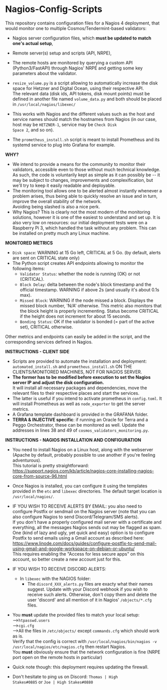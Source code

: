 # Nagios-Config-Scripts
This repository contains configuration files for a Nagios 4 deployment, that would monitor one to multiple Cosmos/Tendermint-based validators:
- Nagios server configuration files, which <b>must be updated to match one's actual setup</b>, 
- Remote server(s) setup and scripts (API, NRPE),
- The remote hosts are monitored by querying a custom API (Python3/FastAPI) through Nagios' NRPE and getting some key parameters about the validator.

- <code>resize_volume.py</code> is a script allowing to automatically increase the disk space for Hetzner and Digital Ocean, using their respective API.<br>
The relevant data (disk ids, API tokens, disk mount points) must be defined in another file named <code>volume_data.py</code> and both should be placed in <code>/usr/local/nagios/libexec/</code>
- This works with Nagios and the different values such as the host and service names should match the hostnames from Nagios (in our case, host may be <code>HETZNER-1</code>, service may be <code>Check Disk Space 2</code>, and so on).

- The <code>prometheus_install.sh</code> script is meant to install Prometheus and its systemd service to plug into Grafana for example.


<b>WHY?</b>

- We intend to provide a means for the community to monitor their validators, accessible even to those without much technical knowledge. As such, the code is voluntarily kept as simple as it can possibly be -- it may be subject to changes, improvements and complexification, but we'll try to keep it easily readable and deployable.
- The monitoring tool allows one to be alerted almost instantly whenever a problem arises, thus being able to quickly resolve an issue and in turn, improve the overall stability of the network.<br>
Avoiding being slashed is also a nice perk.
- Why Nagios? This is clearly not the most modern of the monitoring solutions, however it is one of the easiest to understand and set up. It is also very low on resources: our initial deployment tests were on a Raspberry Pi 3, which handled the task without any problem. This can be installed on pretty much any Linux machine.

<b>MONITORED METRICS</b>

- <code>Disk space</code>: WARNING at 15 Go left, CRITICAL at 5 Go. (by default, alerts are sent on CRITICAL state only)
- The Python script creates API endpoints allowing to monitor the following items:
  - <code>Validator Status</code>: whether the node is running (OK) or not (CRITICAL). 
  - <code>Block Delay</code>: delta between the node's block timestamp and the official timestamp. WARNING if above 2s (and usually it's about 0.1s max).
  - <code>Missed Block</code>: WARNING if the node missed a block. Displays the missed block number, 'N/A' otherwise. This metric also monitors that the block height is properly incrementing. Status become CRITICAL if the height does not increment for about 15 seconds.
  - <code>Bonding Status</code>: OK if the validator is bonded (= part of the active set), CRITICAL otherwise.

Other metrics and endpoints can easily be added in the script, and the corresponding services defined in Nagios.

<b>INSTRUCTIONS - CLIENT SIDE</b>

- Scripts are provided to automate the installation and deployment: <code>automated_install.sh</code> and <code>prometheus_install.sh</code> ON THE CLIENTS/MONITORED MACHINES, NOT FOR NAGIOS SERVER.
- <b>The former has to be modified before execution to set the Nagios server IP and adjust the disk configuration.</b><br>
It will install all necessary packages and dependencies, move the relevant files to their respective places and start the services.
- The latter is useful if you intend to activate prometheus in <code>config.toml</code>. It will install Prometheus as well as <code>node_exporter</code> to get the server metrics.
- A Grafana template dashboard is provided in the GRAFANA folder.
- <b>TERRA & INJECTIVE specific</b>: if running an Oracle for Terra and a Peggo Orchestrator, these can be monitored as well. Update the addresses in lines 38 and 49 of <code>cosmos_validators_monitoring.py</code>.

<b>INSTRUCTIONS - NAGIOS INSTALLATION AND CONFIGURATION</b>

- You need to install Nagios on a Linux host, along with the webserver (Apache by default, probably possible to use another if you're feeling adventurous).<br>
This tutorial is pretty straightforward: https://support.nagios.com/kb/article/nagios-core-installing-nagios-core-from-source-96.html<br>
- Once Nagios is installed, you can configure it using the templates provided in the <code>etc</code> and <code>libexec</code> directories. The default target location is <code>/usr/local/nagios/</code>.<br>
- IF YOU WISH TO RECEIVE ALERTS BY EMAIL: you also need to configure Postfix or sendmail on the Nagios server (note that you can also configure Nagios to send Discord/Telegram/SMS alerts).<br>
If you don't have a properly configured mail server with a certificate and everything, all the messages Nagios sends out may be flagged as spam.<br>
One (kind of lazy and ugly, yet quick and easy) option is to configure Postfix to send emails using a Gmail account as described here: https://www.linode.com/docs/guides/configure-postfix-to-send-mail-using-gmail-and-google-workspace-on-debian-or-ubuntu/<br>
This requires enabling the "Access for less secure apps" on this account, so better create a new account just for this.<br>
- IF YOU WISH TO RECEIVE DISCORD ALERTS:
  - In <code>libexec</code> with the NAGIOS folder:
    - The <code>discord_XXX_alerts.py</code> files are exacty what their names suggest. Update with your Discord webhook if you wish to receive such alerts. Otherwise, don't copy them and delete the user 'discord' and all mention of it in Nagios' <code>/objects/*.cfg</code> files.
- You <b>must</b> update the provided files to match your local setup:<br>
  --><code>htpasswd.users</code><br>
  --><code>cgi.cfg</code><br>
  -->All the files in <code>/etc/objects/</code> except <code>commands.cfg</code> which should work as is.<br>
  Verify that the config is correct with <code>/usr/local/nagios/bin/nagios -v /usr/local/nagios/etc/nagios.cfg</code> then restart Nagios.<br>
  You <b>must</b> obviously ensure that the network configuration is fine (NRPE port open on the remote hosts in particular)<br>
- Quick note though: this deployment requires updating the firewall.

- Don't hesitate to ping us on Discord: <code>Thomas | High Stakes#0885</code> or <code>Joe | High Stakes#0880</code>
